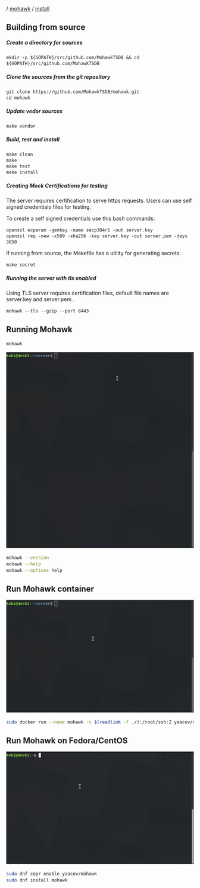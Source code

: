 / [mohawk](/) / [install](/install)

## Building from source

##### Create a directory for sources

```
mkdir -p ${GOPATH}/src/github.com/MohawkTSDB && cd ${GOPATH}/src/github.com/MohawkTSDB
```

##### Clone the sources from the git repository

```
git clone https://github.com/MohawkTSDB/mohawk.git
cd mohawk
```

##### Update vedor sources

```
make vendor
```

##### Build, test and install

```
make clean
make
make test
make install
```

##### Creating Mock Certifications for testing

The server requires certification to serve https requests. Users can use self signed credentials files for testing.

To create a self signed credentials use this bash commands:

```
openssl ecparam -genkey -name secp384r1 -out server.key
openssl req -new -x509 -sha256 -key server.key -out server.pem -days 3650
```

If running from source, the Makefile has a utility for generating secrets:

```
make secret
```

##### Running the server with tls enabled

Using TLS server requires certification files, default file names are server.key and server.pem .

```
mohawk --tls --gzip --port 8443
```

## Running Mohawk

```bash
mohawk
```

![Mohawk](/images/mohawk-help.gif?raw=true "Mohawk help")

```bash
mohawk --version
mohawk --help
mohawk --options help
```

## Run Mohawk container

![Mohawk](/images/install-docker.gif?raw=true "Mohawk run docker")

```bash
sudo docker run --name mohawk -v $(readlink -f ./):/root/ssh:Z yaacov/mohawk:latest
```

## Run Mohawk on Fedora/CentOS

![Mohawk](/images/install-copr.gif?raw=true "Mohawk install rpm")

```bash
sudo dnf copr enable yaacov/mohawk
sudo dnf install mohawk
```
